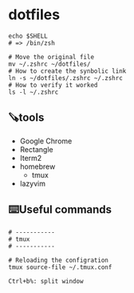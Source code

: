 # dotfiles

```
echo $SHELL
# => /bin/zsh

# Move the original file
mv ~/.zshrc ~/dotfiles/
# How to create the synbolic link
ln -s ~/dotfiles/.zshrc ~/.zshrc
# How to verify it worked
ls -l ~/.zshrc
```

## 🪚tools
- Google Chrome
- Rectangle
- Iterm2
- homebrew
	- tmux
- lazyvim

## ⌨️Useful commands

```
# -----------
# tmux
# -----------

# Reloading the configration
tmux source-file ~/.tmux.conf

Ctrl+b%: split window
```


